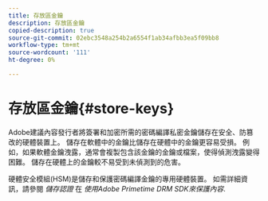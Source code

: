 ```yaml
---
title: 存放區金鑰
description: 存放區金鑰
copied-description: true
source-git-commit: 02ebc3548a254b2a6554f1ab34afbb3ea5f09bb8
workflow-type: tm+mt
source-wordcount: '111'
ht-degree: 0%

---
```


# 存放區金鑰{#store-keys}

Adobe建議內容發行者將簽署和加密所需的密碼編譯私密金鑰儲存在安全、防篡改的硬體裝置上。 儲存在軟體中的金鑰比儲存在硬體中的金鑰更容易受損。 例如，如果軟體金鑰洩露，通常會複製包含該金鑰的金鑰或檔案，使得偵測洩露變得困難。 儲存在硬體上的金鑰較不易受到未偵測到的危害。

硬體安全模組(HSM)是儲存和保護密碼編譯金鑰的專用硬體裝置。 如需詳細資訊，請參閱 *儲存認證* 在 *使用Adobe Primetime DRM SDK來保護內容*.
